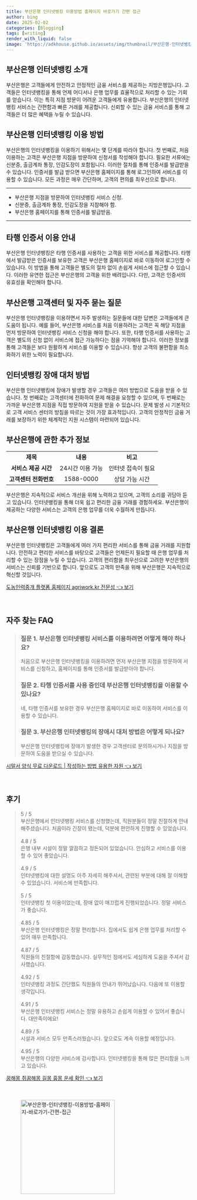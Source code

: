 ```yaml
---
title: 부산은행 인터넷뱅킹 이용방법 홈페이지 바로가기 간편 접근
author: bing
date: 2025-02-02
categories: [Blogging]
tags: [writing]
render_with_liquid: false
image: 'https://adkhouse.github.io/assets/img/thumbnail/부산은행-인터넷뱅킹-이용방법-홈페이지-바로가기-간편-접근.webp'
---
```



<h2 id='부산은행_소개'>부산은행 인터넷뱅킹 소개</h2>

<p>부산은행은 고객들에게 안전하고 안정적인 금융 서비스를 제공하는 지방은행입니다. 고객들은 인터넷뱅킹을 통해 언제 어디서나 은행 업무를 효율적으로 처리할 수 있는 기회를 얻습니다. 이는 특히 지점 방문이 어려운 고객들에게 유용합니다. 부산은행의 인터넷뱅킹 서비스는 간편함과 빠른 거래를 제공합니다. 신뢰할 수 있는 금융 서비스를 통해 고객들은 더 많은 혜택을 누릴 수 있습니다.</p>

<h2 id='이용_방법'>부산은행 인터넷뱅킹 이용 방법</h2>

<p>부산은행의 인터넷뱅킹을 이용하기 위해서는 몇 단계를 따라야 합니다. 첫 번째로, 처음 이용하는 고객은 부산은행 지점을 방문하여 신청서를 작성해야 합니다. 필요한 서류에는 신분증, 출금계좌 통장, 인감도장이 포함됩니다. 이러한 절차를 통해 인증서를 발급받을 수 있습니다. 인증서를 발급 받으면 부산은행 홈페이지를 통해 로그인하여 서비스를 이용할 수 있습니다. 모든 과정은 매우 간단하며, 고객의 편의를 최우선으로 합니다.</p>

<hr />

<ul>
    <li>부산은행 지점을 방문하여 인터넷뱅킹 서비스 신청.</li>
    <li>신분증, 출금계좌 통장, 인감도장을 지참해야 함.</li>
    <li>부산은행 홈페이지를 통해 인증서를 발급받음.</li>
</ul>

<hr />

<h2 id='타행_인증서_사용'>타행 인증서 이용 안내</h2>

<p>부산은행 인터넷뱅킹은 타행 인증서를 사용하는 고객을 위한 서비스를 제공합니다. 타행에서 발급받은 인증서를 보유한 고객은 부산은행 홈페이지로 바로 이동하여 로그인할 수 있습니다. 이 방법을 통해 고객들은 별도의 절차 없이 손쉽게 서비스에 접근할 수 있습니다. 이러한 유연한 접근은 부산은행의 고객을 위한 배려입니다. 다만, 고객은 인증서의 유효성을 확인해야 합니다.</p>

<h2 id='자주_묻는_질문'>부산은행 고객센터 및 자주 묻는 질문</h2>

<p>부산은행 인터넷뱅킹을 이용하면서 자주 발생하는 질문들에 대한 답변은 고객들에게 큰 도움이 됩니다. 예를 들어, 부산은행 서비스를 처음 이용하려는 고객은 꼭 해당 지점을 먼저 방문하여 인터넷뱅킹 서비스 신청을 해야 합니다. 또한, 타행 인증서를 사용하는 고객은 별도의 신청 없이 서비스에 접근 가능하다는 점을 기억해야 합니다. 이러한 정보를 통해 고객들은 보다 원활하게 서비스를 이용할 수 있습니다. 항상 고객의 불편함을 최소화하기 위한 노력이 필요합니다.</p>

<h2 id='장애_대처_방법'>인터넷뱅킹 장애 대처 방법</h2>

<p>부산은행 인터넷뱅킹에 장애가 발생할 경우 고객들은 여러 방법으로 도움을 받을 수 있습니다. 첫 번째로는 고객센터에 전화하여 문제 해결을 요청할 수 있으며, 두 번째로는 가까운 부산은행 지점을 직접 방문하여 지원을 받을 수 있습니다. 문제 발생 시 기본적으로 고객 서비스 센터의 방침을 따르는 것이 가장 효과적입니다. 고객의 안정적인 금융 거래를 보장하기 위한 체계적인 지원 시스템이 마련되어 있습니다.</p>

<h2 id='추가_정보'>부산은행에 관한 추가 정보</h2>

<table>
    <tr>
        <td style="text-align: center; height: 17px;"><b>제목</b></td>
        <td style="text-align: center; height: 17px;"><b>내용</b></td>
        <td style="text-align: center; height: 17px;"><b>비고</b></td>
    </tr>
    <tr>
        <td style="text-align: center; height: 17px;"><b>서비스 제공 시간</b></td>
        <td style="text-align: center; height: 17px;">24시간 이용 가능</td>
        <td style="text-align: center; height: 17px;">인터넷 접속이 필요</td>
    </tr>
    <tr>
        <td style="text-align: center; height: 17px;"><b>고객센터 전화번호</b></td>
        <td style="text-align: center; height: 17px;">1588-0000</td>
        <td style="text-align: center; height: 17px;">상담 가능 시간</td>
    </tr>
</table>

<p>부산은행은 지속적으로 서비스 개선을 위해 노력하고 있으며, 고객의 소리를 귀담아 듣고 있습니다. 인터넷뱅킹을 통해 더욱 쉽고 편리한 금융 거래를 경험하세요. 부산은행이 제공하는 다양한 서비스는 고객의 은행 업무를 더욱 수월하게 만듭니다.</p>

<h2 id='결론'>부산은행 인터넷뱅킹 이용 결론</h2>

<p>부산은행 인터넷뱅킹은 고객들에게 여러 가지 편리한 서비스를 통해 금융 거래를 지원합니다. 안전하고 편리한 서비스를 바탕으로 고객들은 언제든지 필요할 때 은행 업무를 처리할 수 있는 장점을 누릴 수 있습니다. 고객의 편리함을 최우선으로 고려한 부산은행의 서비스는 신뢰를 기반으로 합니다. 앞으로도 고객의 만족을 위해 부산은행은 지속적으로 혁신할 것입니다.</p>


<p><a class="click-button" title="도농인력중개 플랫폼 홈페이지 agriwork.kr 전문성" href="https://adkhouse.github.io/posts/%EB%8F%84%EB%86%8D%EC%9D%B8%EB%A0%A5%EC%A4%91%EA%B0%9C-%ED%94%8C%EB%9E%AB%ED%8F%BC-%ED%99%88%ED%8E%98%EC%9D%B4%EC%A7%80-agriwork.kr-%EC%A0%84%EB%AC%B8%EC%84%B1/" rel="dofollow">도농인력중개 플랫폼 홈페이지 agriwork.kr 전문성 👈 보기</a></p><br>
<h2 id='자주_찾는_FAQ'>자주 찾는 FAQ</h2>
<div itemscope="" itemtype="https://schema.org/FAQPage"> 
<blockquote> 
<div itemscope="" itemprop="mainEntity" itemtype="https://schema.org/Question"> 
<h3 itemprop="name">질문 1. 부산은행 인터넷뱅킹 서비스를 이용하려면 어떻게 해야 하나요?</h3> 
<div itemscope="" itemprop="acceptedAnswer" itemtype="https://schema.org/Answer"> 
<span itemprop="text"> 
<p>처음으로 부산은행 인터넷뱅킹을 이용하려면 먼저 부산은행 지점을 방문하여 서비스를 신청하고, 홈페이지를 통해 인증서를 발급받아야 합니다.</p> 
</span> 
</div> 
</div> 
<div itemscope="" itemprop="mainEntity" itemtype="https://schema.org/Question"> 
<h3 itemprop="name">질문 2. 타행 인증서를 사용 중인데 부산은행 인터넷뱅킹을 이용할 수 있나요?</h3> 
<div itemscope="" itemprop="acceptedAnswer" itemtype="https://schema.org/Answer"> 
<span itemprop="text"> 
<p>네, 타행 인증서를 보유한 경우 부산은행 홈페이지로 바로 이동하여 서비스를 이용할 수 있습니다.</p> 
</span> 
</div> 
</div> 
<div itemscope="" itemprop="mainEntity" itemtype="https://schema.org/Question"> 
<h3 itemprop="name">질문 3. 부산은행 인터넷뱅킹의 장애시 대처 방법은 어떻게 되나요?</h3> 
<div itemscope="" itemprop="acceptedAnswer" itemtype="https://schema.org/Answer"> 
<span itemprop="text"> 
<p>부산은행 인터넷뱅킹에 장애가 발생한 경우 고객센터로 문의하시거나 지점을 방문하여 도움을 받으실 수 있습니다.</p> 
</span> 
</div> 
</div> 
</blockquote> 
</div>
<p><a class="click-button" title="시말서 양식 무료 다운로드 | 작성하는 방법 유용한 자원" href="https://adkhouse.github.io/posts/%EC%8B%9C%EB%A7%90%EC%84%9C-%EC%96%91%EC%8B%9D-%EB%AC%B4%EB%A3%8C-%EB%8B%A4%EC%9A%B4%EB%A1%9C%EB%93%9C-%EC%9E%91%EC%84%B1%ED%95%98%EB%8A%94-%EB%B0%A9%EB%B2%95-%EC%9C%A0%EC%9A%A9%ED%95%9C-%EC%9E%90%EC%9B%90/" rel="dofollow">시말서 양식 무료 다운로드 | 작성하는 방법 유용한 자원 👈 보기</a></p><br>
<h2 id='후기'>후기</h2>
<div itemscope itemtype="https://schema.org/Product">
  <blockquote>
  <div itemprop="review" itemscope itemtype="https://schema.org/Review">
      <div itemprop="reviewRating" itemscope itemtype="https://schema.org/Rating"> <span itemprop="ratingValue">5</span> / <span itemprop="bestRating">5</span> </div>
      <span itemprop="reviewBody">부산은행에서 인터넷뱅킹 서비스를 신청했는데, 직원분들이 정말 친절하게 안내해주셨습니다. 처음이라 긴장이 됐는데, 덕분에 편안하게 진행할 수 있었습니다.</span>
  </div>
  <br>
  <div itemprop="review" itemscope itemtype="https://schema.org/Review">
      <div itemprop="reviewRating" itemscope itemtype="https://schema.org/Rating"> <span itemprop="ratingValue">4.8</span> / <span itemprop="bestRating">5</span> </div>
      <span itemprop="reviewBody">은행 내부 시설이 정말 깔끔하고 정돈되어 있었습니다. 안심하고 서비스를 이용할 수 있어 좋았습니다.</span>
  </div>
  <br>
  <div itemprop="review" itemscope itemtype="https://schema.org/Review">
      <div itemprop="reviewRating" itemscope itemtype="https://schema.org/Rating"> <span itemprop="ratingValue">4.9</span> / <span itemprop="bestRating">5</span> </div>
      <span itemprop="reviewBody">인터넷뱅킹에 대한 설명도 아주 자세히 해주셔서, 관련된 부분에 대해 잘 이해할 수 있었습니다. 서비스에 만족합니다.</span>
  </div>
  <br>
  <div itemprop="review" itemscope itemtype="https://schema.org/Review">
      <div itemprop="reviewRating" itemscope itemtype="https://schema.org/Rating"> <span itemprop="ratingValue">5</span> / <span itemprop="bestRating">5</span> </div>
      <span itemprop="reviewBody">인터넷뱅킹 첫 이용이었는데, 장애 없이 매끄럽게 진행되었습니다. 정말 서비스가 좋습니다.</span>
  </div>
  <br>
  <div itemprop="review" itemscope itemtype="https://schema.org/Review">
      <div itemprop="reviewRating" itemscope itemtype="https://schema.org/Rating"> <span itemprop="ratingValue">4.85</span> / <span itemprop="bestRating">5</span> </div>
      <span itemprop="reviewBody">부산은행 인터넷뱅킹은 정말 편리합니다. 집에서도 쉽게 은행 업무를 처리할 수 있어 매우 만족합니다.</span>
  </div>
  <br>
  <div itemprop="review" itemscope itemtype="https://schema.org/Review">
      <div itemprop="reviewRating" itemscope itemtype="https://schema.org/Rating"> <span itemprop="ratingValue">4.87</span> / <span itemprop="bestRating">5</span> </div>
      <span itemprop="reviewBody">직원들의 친절함에 감동했습니다. 실무적인 점에서도 세심하게 도움을 주셔서 감사했습니다.</span>
  </div>
  <br>
  <div itemprop="review" itemscope itemtype="https://schema.org/Review">
      <div itemprop="reviewRating" itemscope itemtype="https://schema.org/Rating"> <span itemprop="ratingValue">4.92</span> / <span itemprop="bestRating">5</span> </div>
      <span itemprop="reviewBody">인터넷뱅킹 과정도 간단했도 직원들의 안내가 뛰어났습니다. 다음에 또 이용할 생각입니다.</span>
  </div>
  <br>
  <div itemprop="review" itemscope itemtype="https://schema.org/Review">
      <div itemprop="reviewRating" itemscope itemtype="https://schema.org/Rating"> <span itemprop="ratingValue">4.91</span> / <span itemprop="bestRating">5</span> </div>
      <span itemprop="reviewBody">부산은행 인터넷뱅킹 서비스는 정말 유용하고 손쉽게 이용할 수 있어서 좋습니다. 대만족이에요!</span>
  </div>
  <br>
  <div itemprop="review" itemscope itemtype="https://schema.org/Review">
      <div itemprop="reviewRating" itemscope itemtype="https://schema.org/Rating"> <span itemprop="ratingValue">4.89</span> / <span itemprop="bestRating">5</span> </div>
      <span itemprop="reviewBody">시설과 서비스 모두 만족스러웠습니다. 앞으로도 계속 이용할 예정입니다.</span>
  </div>
  <br>
  <div itemprop="review" itemscope itemtype="https://schema.org/Review">
      <div itemprop="reviewRating" itemscope itemtype="https://schema.org/Rating"> <span itemprop="ratingValue">4.95</span> / <span itemprop="bestRating">5</span> </div>
      <span itemprop="reviewBody">부산은행의 다양한 서비스에 감사합니다. 인터넷뱅킹을 통해 많은 편리함을 느끼고 있습니다.</span>
  </div>
  </blockquote>
</div>
<p><a class="click-button" title="꿈해몽 쥐꿈해몽 길몽 흉몽 운세 확인" href="https://adkhouse.github.io/posts/%EA%BF%88%ED%95%B4%EB%AA%BD-%EC%A5%90%EA%BF%88%ED%95%B4%EB%AA%BD-%EA%B8%B8%EB%AA%BD-%ED%9D%89%EB%AA%BD-%EC%9A%B4%EC%84%B8-%ED%99%95%EC%9D%B8/" rel="dofollow">꿈해몽 쥐꿈해몽 길몽 흉몽 운세 확인 👈 보기</a></p><br>
<figure class="image"><img src="https://adkhouse.github.io/assets/img/thumbnail/부산은행-인터넷뱅킹-이용방법-홈페이지-바로가기-간편-접근.webp" alt="부산은행-인터넷뱅킹-이용방법-홈페이지-바로가기-간편-접근" width="256" height="256"></figure>